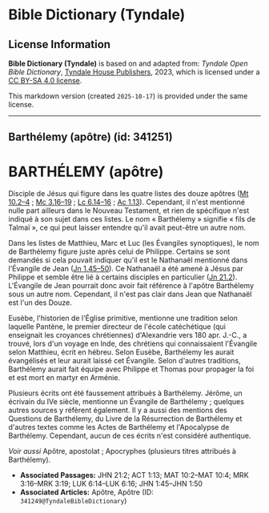 # Bible Dictionary (Tyndale)

## License Information

**Bible Dictionary (Tyndale)** is based on and adapted from: _Tyndale Open Bible Dictionary_, [Tyndale House Publishers](https://tyndaleopenresources.com/), 2023, which is licensed under a [CC BY-SA 4.0 license](https://creativecommons.org/licenses/by-sa/4.0/legalcode.en).

This markdown version (created `2025-10-17`) is provided under the same license.



--------------------------------

## Barthélemy (apôtre) (id: 341251)

BARTHÉLEMY (apôtre)
===================

Disciple de Jésus qui figure dans les quatre listes des douze apôtres ([Mt 10\.2–4](https://ref.ly/Matt10:2-Matt10:4) ; [Mc 3\.16–19](https://ref.ly/Mark3:16-Mark3:19) ; [Lc 6\.14–16](https://ref.ly/Luke6:14-Luke6:16) ; [Ac 1\.13](https://ref.ly/Acts1:13)). Cependant, il n'est mentionné nulle part ailleurs dans le Nouveau Testament, et rien de spécifique n'est indiqué à son sujet dans ces listes. Le nom « Barthélemy » signifie « fils de Talmaï », ce qui peut laisser entendre qu'il avait peut\-être un autre nom.

Dans les listes de Matthieu, Marc et Luc (les Évangiles synoptiques), le nom de Barthélemy figure juste après celui de Philippe. Certains se sont demandés si cela pouvait indiquer qu'il est le Nathanaël mentionné dans l'Évangile de Jean ([Jn 1\.45–50](https://ref.ly/John1:45-John1:50)). Ce Nathanaël a été amené à Jésus par Philippe et semble être lié à certains disciples en particulier ([Jn 21\.2](https://ref.ly/John21:2)). L'Évangile de Jean pourrait donc avoir fait référence à l'apôtre Barthélemy sous un autre nom. Cependant, il n'est pas clair dans Jean que Nathanaël est l'un des Douze.

Eusèbe, l'historien de l'Église primitive, mentionne une tradition selon laquelle Pantène, le premier directeur de l'école catéchétique (qui enseignait les croyances chrétiennes) d'Alexandrie vers 180 apr. J.\-C., a trouvé, lors d'un voyage en Inde, des chrétiens qui connaissaient l'Évangile selon Matthieu, écrit en hébreu. Selon Eusèbe, Barthélemy les aurait évangélisés et leur aurait laissé cet Évangile. Selon d'autres traditions, Barthélemy aurait fait équipe avec Philippe et Thomas pour propager la foi et est mort en martyr en Arménie.

Plusieurs écrits ont été faussement attribués à Barthélemy. Jérôme, un écrivain du IVe siècle, mentionne un Évangile de Barthélemy ; quelques autres sources y réfèrent également. Il y a aussi des mentions des Questions de Barthélemy, du Livre de la Résurrection de Barthélemy et d'autres textes comme les Actes de Barthélemy et l'Apocalypse de Barthélemy. Cependant, aucun de ces écrits n'est considéré authentique.

*Voir aussi* Apôtre, apostolat ; Apocryphes (plusieurs titres attribués à Barthélemy).

* **Associated Passages:** JHN 21:2; ACT 1:13; MAT 10:2–MAT 10:4; MRK 3:16–MRK 3:19; LUK 6:14–LUK 6:16; JHN 1:45–JHN 1:50
* **Associated Articles:** Apôtre, Apôtre (ID: `341249@TyndaleBibleDictionary`)

